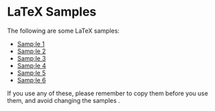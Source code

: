 # LaTeX Samples

The following are some LaTeX samples:

* [Samp;le 1](https://www.overleaf.com/4744552616zmjszqwqwwqh#de28ca)
* [Samp;le 2](https://www.overleaf.com/2122421684szpywrjxdcty#8b71c1)
* [Samp;le 3](https://www.overleaf.com/3175219294ycphwfdpmtqz#e8db82)
* [Samp;le 4](https://www.overleaf.com/6475959933ksqtjcpfcbkf#96db5e)
* [Samp;le 5](https://www.overleaf.com/2875336399wrwxphznrkpy#27d783)
* [Samp;le 6](https://www.overleaf.com/9369965985kkgrdxpxcdzy#11f695)

If you use any of these, please remember to copy them before you use them, and avoid changing the samples .
